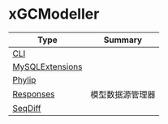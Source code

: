 ﻿
# xGCModeller

|Type|Summary|
|----|-------|
|[CLI](./CLI.md)||
|[MySQLExtensions](./MySQLExtensions.md)||
|[Phylip](./Phylip.md)||
|[Responses](./Responses.md)|模型数据源管理器|
|[SeqDiff](./SeqDiff.md)||

